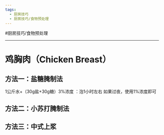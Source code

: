 ```yaml
---
tags:
  - 厨房技巧
  - 厨房技巧/食物预处理
---
```

#厨房技巧/食物预处理

---
# 鸡胸肉（Chicken Breast）
## 方法一：盐糖腌制法
1公斤水+（30g盐+30g糖）3%浓度 ：泡1小时左右
如果过夜，使用1%浓度即可
## 方法二：小苏打腌制法

## 方法三：中式上浆
